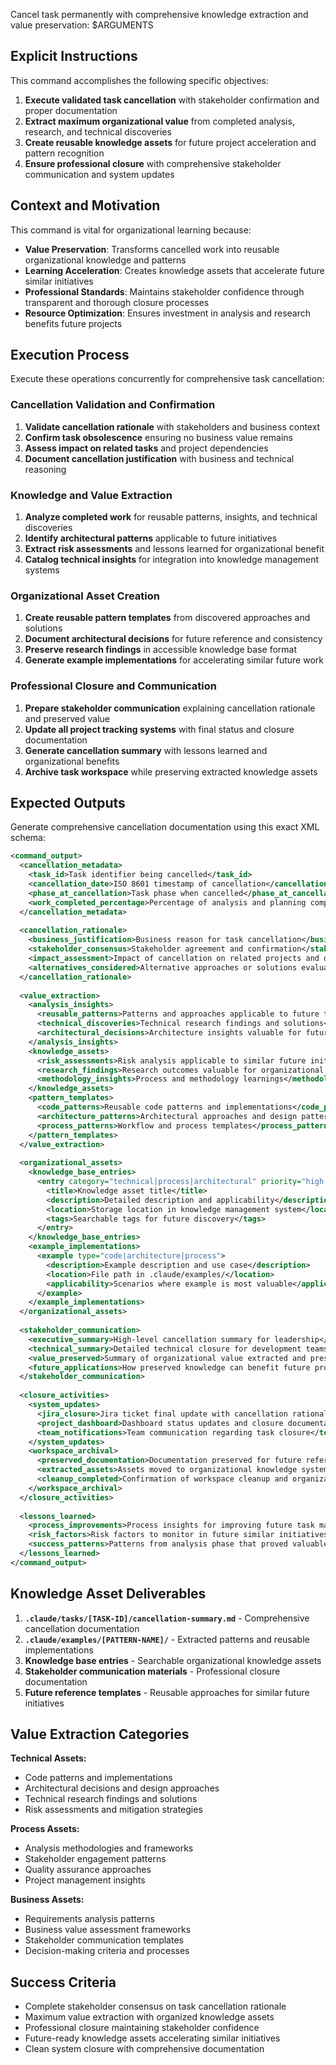 Cancel task permanently with comprehensive knowledge extraction and value preservation: $ARGUMENTS

## Explicit Instructions

This command accomplishes the following specific objectives:

1. **Execute validated task cancellation** with stakeholder confirmation and proper documentation
2. **Extract maximum organizational value** from completed analysis, research, and technical discoveries
3. **Create reusable knowledge assets** for future project acceleration and pattern recognition
4. **Ensure professional closure** with comprehensive stakeholder communication and system updates

## Context and Motivation

This command is vital for organizational learning because:

- **Value Preservation**: Transforms cancelled work into reusable organizational knowledge and patterns
- **Learning Acceleration**: Creates knowledge assets that accelerate future similar initiatives
- **Professional Standards**: Maintains stakeholder confidence through transparent and thorough closure processes
- **Resource Optimization**: Ensures investment in analysis and research benefits future projects

## Execution Process

Execute these operations concurrently for comprehensive task cancellation:

### Cancellation Validation and Confirmation

1. **Validate cancellation rationale** with stakeholders and business context
2. **Confirm task obsolescence** ensuring no business value remains
3. **Assess impact on related tasks** and project dependencies
4. **Document cancellation justification** with business and technical reasoning

### Knowledge and Value Extraction

1. **Analyze completed work** for reusable patterns, insights, and technical discoveries
2. **Identify architectural patterns** applicable to future initiatives
3. **Extract risk assessments** and lessons learned for organizational benefit
4. **Catalog technical insights** for integration into knowledge management systems

### Organizational Asset Creation

1. **Create reusable pattern templates** from discovered approaches and solutions
2. **Document architectural decisions** for future reference and consistency
3. **Preserve research findings** in accessible knowledge base format
4. **Generate example implementations** for accelerating similar future work

### Professional Closure and Communication

1. **Prepare stakeholder communication** explaining cancellation rationale and preserved value
2. **Update all project tracking systems** with final status and closure documentation
3. **Generate cancellation summary** with lessons learned and organizational benefits
4. **Archive task workspace** while preserving extracted knowledge assets

## Expected Outputs

Generate comprehensive cancellation documentation using this exact XML schema:

```xml
<command_output>
  <cancellation_metadata>
    <task_id>Task identifier being cancelled</task_id>
    <cancellation_date>ISO 8601 timestamp of cancellation</cancellation_date>
    <phase_at_cancellation>Task phase when cancelled</phase_at_cancellation>
    <work_completed_percentage>Percentage of analysis and planning completed</work_completed_percentage>
  </cancellation_metadata>
  
  <cancellation_rationale>
    <business_justification>Business reason for task cancellation</business_justification>
    <stakeholder_consensus>Stakeholder agreement and confirmation</stakeholder_consensus>
    <impact_assessment>Impact of cancellation on related projects and dependencies</impact_assessment>
    <alternatives_considered>Alternative approaches or solutions evaluated</alternatives_considered>
  </cancellation_rationale>
  
  <value_extraction>
    <analysis_insights>
      <reusable_patterns>Patterns and approaches applicable to future tasks</reusable_patterns>
      <technical_discoveries>Technical research findings and solutions</technical_discoveries>
      <architectural_decisions>Architecture insights valuable for future projects</architectural_decisions>
    </analysis_insights>
    <knowledge_assets>
      <risk_assessments>Risk analysis applicable to similar future initiatives</risk_assessments>
      <research_findings>Research outcomes valuable for organizational knowledge</research_findings>
      <methodology_insights>Process and methodology learnings</methodology_insights>
    </knowledge_assets>
    <pattern_templates>
      <code_patterns>Reusable code patterns and implementations</code_patterns>
      <architecture_patterns>Architectural approaches and design patterns</architecture_patterns>
      <process_patterns>Workflow and process templates</process_patterns>
    </pattern_templates>
  </value_extraction>
  
  <organizational_assets>
    <knowledge_base_entries>
      <entry category="technical|process|architectural" priority="high|medium|low">
        <title>Knowledge asset title</title>
        <description>Detailed description and applicability</description>
        <location>Storage location in knowledge management system</location>
        <tags>Searchable tags for future discovery</tags>
      </entry>
    </knowledge_base_entries>
    <example_implementations>
      <example type="code|architecture|process">
        <description>Example description and use case</description>
        <location>File path in .claude/examples/</location>
        <applicability>Scenarios where example is most valuable</applicability>
      </example>
    </example_implementations>
  </organizational_assets>
  
  <stakeholder_communication>
    <executive_summary>High-level cancellation summary for leadership</executive_summary>
    <technical_summary>Detailed technical closure for development teams</technical_summary>
    <value_preserved>Summary of organizational value extracted and preserved</value_preserved>
    <future_applications>How preserved knowledge can benefit future projects</future_applications>
  </stakeholder_communication>
  
  <closure_activities>
    <system_updates>
      <jira_closure>Jira ticket final update with cancellation rationale</jira_closure>
      <project_dashboard>Dashboard status updates and closure documentation</project_dashboard>
      <team_notifications>Team communication regarding task closure</team_notifications>
    </system_updates>
    <workspace_archival>
      <preserved_documentation>Documentation preserved for future reference</preserved_documentation>
      <extracted_assets>Assets moved to organizational knowledge systems</extracted_assets>
      <cleanup_completed>Confirmation of workspace cleanup and organization</cleanup_completed>
    </workspace_archival>
  </closure_activities>
  
  <lessons_learned>
    <process_improvements>Process insights for improving future task management</process_improvements>
    <risk_factors>Risk factors to monitor in future similar initiatives</risk_factors>
    <success_patterns>Patterns from analysis phase that proved valuable</success_patterns>
  </lessons_learned>
</command_output>
```

## Knowledge Asset Deliverables

1. **`.claude/tasks/[TASK-ID]/cancellation-summary.md`** - Comprehensive cancellation documentation
2. **`.claude/examples/[PATTERN-NAME]/`** - Extracted patterns and reusable implementations
3. **Knowledge base entries** - Searchable organizational knowledge assets
4. **Stakeholder communication materials** - Professional closure documentation
5. **Future reference templates** - Reusable approaches for similar future initiatives

## Value Extraction Categories

**Technical Assets:**

- Code patterns and implementations
- Architectural decisions and design approaches
- Technical research findings and solutions
- Risk assessments and mitigation strategies

**Process Assets:**

- Analysis methodologies and frameworks
- Stakeholder engagement patterns
- Quality assurance approaches
- Project management insights

**Business Assets:**

- Requirements analysis patterns
- Business value assessment frameworks
- Stakeholder communication templates
- Decision-making criteria and processes

## Success Criteria

- Complete stakeholder consensus on task cancellation rationale
- Maximum value extraction with organized knowledge assets
- Professional closure maintaining stakeholder confidence
- Future-ready knowledge assets accelerating similar initiatives
- Clean system closure with comprehensive documentation
